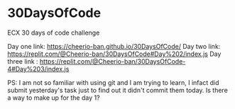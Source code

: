 # 30DaysOfCode
ECX 30 days of code challenge


Day one link: https://cheerio-ban.github.io/30DaysOfCode/
Day two link: https://replit.com/@Cheerio-ban/30DaysOfCode#Day%202/index.js
Day three link : https://replit.com/@Cheerio-ban/30DaysOfCode-4#Day%203/index.js


PS: I am not so familiar with using git and I am trying to learn, I infact did submit yesterday's task just to find out it didn't commit them today. Is there a way to make up for the day 1?
